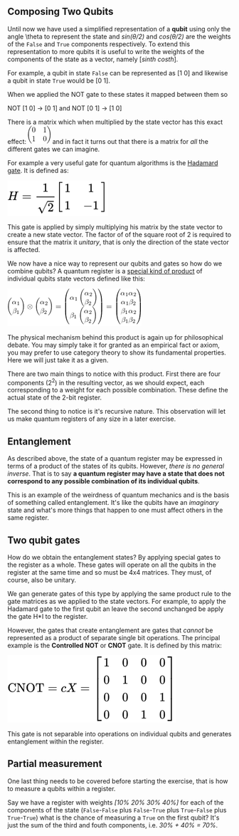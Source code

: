 ## Composing Two Qubits
Until now we have used a simplified representation of a **qubit** using only the angle \theta to represent the state and *sin(θ/2)* and *cos(θ/2)* are the weights of the `False` and `True` components respectively. To extend this representation to more qubits it is useful to write the weights of the components of the state as a vector, namely [*sinth* *costh*]. 

For example, a qubit in state `False` can be represented as [1 0] and likewise a qubit in state `True` would be [0 1]. 

When we applied the NOT gate to these states it mapped between them so 

NOT [1 0] -> [0 1] and NOT [0 1] -> [1 0]

There is a matrix which when multiplied by the state vector has this exact effect: ![NOT](images/not-matrix.png) and in fact it turns out that there is a matrix for *all* the different gates we can imagine. 

For example a very useful gate for quantum algorithms is the [Hadamard gate](https://en.wikipedia.org/wiki/Quantum_logic_gate#Hadamard_(H)_gate). It is defined as:

![Hadamard gate](images/hadamard-gate.svg)

This gate is applied by simply multiplying his matrix by the state vector to create a new state vector. The factor of of the square root of 2 is required to ensure that the matrix it *unitary*, that is only the direction of the state vector is affected.

We now have a nice way to represent our qubits and gates so how do we combine qubits? A quantum register is a [special kind of product](https://en.wikipedia.org/wiki/Kronecker_product) of individual qubits state vectors defined like this: 

![Tensor product](images/tensor-product.png)

The physical mechanism behind this product is again up for philosophical debate. You may simply take it for granted as an empirical fact or axiom, you may prefer to use category theory to show its fundamental properties. Here we will just take it as a given. 

There are two main things to notice with this product. First there are four components (2<sup>2</sup>) in the resulting vector, as we should expect, each corresponding to a weight for each possible combination. These define the actual state of the 2-bit register.

The second thing to notice is it's recursive nature. This observation will let us make quantum registers of any size in a later exercise.

## Entanglement
As described above, the state of a quantum register may be expressed in terms of a product of the states of its qubits. However, *there is no general inverse*. That is to say **a quantum register may have a state that does not correspond to any possible combination of its individual qubits**.

This is an example of the weirdness of quantum mechanics and is the basis of something called entanglement. It's like the qubits have an *imaginary* state and what's more things that happen to one must affect others in the same register.

## Two qubit gates
How do we obtain the entanglement states? By applying special gates to the register as a whole. These gates will operate on all the qubits in the register at the same time and so must be 4x4 matrices. They must, of course, also be unitary.

We gan generate gates of this type by applying the same product rule to the gate matrices as we applied to the state vectors. For example, to apply the Hadamard gate to the first qubit an leave the second unchanged be apply the gate H*I to the register.

However, the gates that create entanglement are gates that *cannot* be represented as a product of separate single bit operations. The principal example is the **Controlled NOT** or **CNOT** gate. It is defined by this matrix:

![Controlled NOT](images/controlled-not-gate.svg)

This gate is not separable into operations on individual qubits and generates entanglement within the register.

## Partial measurement
One last thing needs to be covered before starting the exercise, that is how to measure a qubits within a register.

Say we have a register with weights *[10% 20% 30% 40%]* for each of the components of the state (`False`-`False` plus `False`-`True` plus `True`-`False` plus `True`-`True`) what is the chance of measuring a `True` on the first qubit? It's just the sum of the third and fouth components, i.e. *30% + 40% = 70%*.
